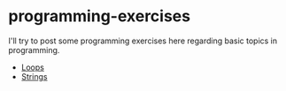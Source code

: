 # programming-exercises

I'll try to post some programming exercises here regarding basic topics in
programming.

* [Loops](./loops.md)
* [Strings](./strings.md)
